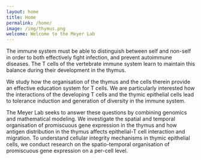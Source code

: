 ```yaml
---
layout: home
title: Home
permalink: /home/
image: /img/thymus.png
welcome: Welcome to the Meyer Lab
---
```


<div class="col-lg-6">
    <p>
        The immune system must be able to distinguish between self and non-self in order
        to both effectively fight infection, and prevent autoimmune diseases. The T cells
        of the vertebrate immune system learn to maintain this balance during their
        development in the thymus.
    </p>
    <p>
        We study how the organisation of the thymus and the cells therein provide an
        effective education system for T cells. We are particularly interested how the
        interactions of the developing T cells and the thymic epithelial cells lead to
        tolerance induction and generation of diversity in the immune system.
    </p>
</div>

<div class="col-lg-6">
    <p>
        The Meyer Lab seeks to answer these questions by combining genomics and mathematical modeling.
        We investigate the spatial and temporal organisation of promiscuous gene expression in the thymus
        and how antigen distribution in the thymus affects epithelial-T cell interaction and migration.
        To understand cellular integrity mechanisms in thymic epithelial cells,
        we conduct research on the spatio-temporal organisation of promiscuous gene expression on a per-cell
        level.
    </p>
</div>

<!--
<div class="container">
    <div class="row">
        <div class="col-lg-2"></div>
        <div class="col-lg-8">
            <span style="font-size:2em; font-weight:700; display:block; color:{{ site.color.primary }}" ><strong>News</strong></span>
            <hr>
        </div>
        <div class="col-lg-2"></div>
    </div>
</div>
-->
